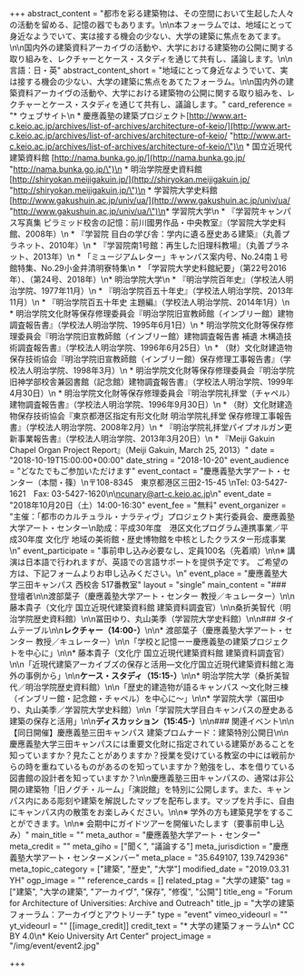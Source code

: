 +++
abstract_content = "都市を彩る建築物は、その空間において生起した人々の活動を留める、記憶の器でもあります。\n\n本フォーラムでは、地域にとって身近なようでいて、実は接する機会の少ない、大学の建築に焦点をあてます。\n\n国内外の建築資料アーカイヴの活動や、大学における建築物の公開に関する取り組みを、レクチャーとケース・スタディを通じて共有し、議論します。\n\n言語：日・英"
abstract_content_short = "地域にとって身近なようでいて、実は接する機会の少ない、大学の建築に焦点をあてたフォーラム。\n\n国内外の建築資料アーカイヴの活動や、大学における建築物の公開に関する取り組みを、レクチャーとケース・スタディを通じて共有し、議論します。"
card_reference = "* ウェブサイト\n  * 慶應義塾の建築プロジェクト[http://www.art-c.keio.ac.jp/archives/list-of-archives/architecture-of-keio/](http://www.art-c.keio.ac.jp/archives/list-of-archives/architecture-of-keio/ \"http://www.art-c.keio.ac.jp/archives/list-of-archives/architecture-of-keio/\")\n  * 国立近現代建築資料館 [http://nama.bunka.go.jp/](http://nama.bunka.go.jp/ \"http://nama.bunka.go.jp/\")\n  * 明治学院歴史資料館 [http://shiryokan.meijigakuin.jp/](http://shiryokan.meijigakuin.jp/ \"http://shiryokan.meijigakuin.jp/\")\n  * 学習院大学史料館 [http://www.gakushuin.ac.jp/univ/ua/](http://www.gakushuin.ac.jp/univ/ua/ \"http://www.gakushuin.ac.jp/univ/ua/\")\n* 学習院大学\n  * 『学習院キャンパス写真集 ピラミッド校舎の記憶：前川國男作品・中央教室』（学習院大学史料館、2008年）\n  * 『学習院 目白の学び舎：学内に遺る歴史ある建築』（丸善プラネット、2010年）\n  * 『学習院南1号館：再生した旧理科教場』（丸善プラネット、2013年）\n  * 「ミュージアムレター」キャンパス案内号、No.24南１号館特集、No.29小金井清明寮特集\n  * 「学習院大学史料館紀要」（第22号2016年）、（第24号、2018年）\n* 明治学院大学\n  * 『明治学院百年史』（学校法人明治学院、1977年11月）\n  * 『明治学院百五十年史』（学校法人明治学院、2013年11月）\n  * 『明治学院百五十年史 主題編』（学校法人明治学院、2014年1月）\n  * 明治学院文化財等保存修理委員会『明治学院旧宣教師館（インブリー館）建物調査報告書』（学校法人明治学院、1995年6月1日）\n  * 明治学院文化財等保存修理委員会『明治学院旧宣教師館（インブリー館）建物調査報告書 補遺 木構造技術調査報告書』（学校法人明治学院、1996年6月25日）\n  * （財）文化財建造物保存技術協会『明治学院旧宣教師館（インブリー館）保存修理工事報告書』（学校法人明治学院、1998年3月）\n  * 明治学院文化財等保存修理委員会『明治学院旧神学部校舎兼図書館（記念館）建物調査報告書』（学校法人明治学院、1999年4月30日）\n  * 明治学院文化財等保存修理委員会『明治学院礼拝堂（チャペル）建物調査報告書』（学校法人明治学院、1996年9月30日）\n  * （財）文化財建造物保存技術協会『東京都港区指定有形文化財 明治学院礼拝堂 保存修理工事報告書』（学校法人明治学院、2008年2月）\n  * 『明治学院礼拝堂パイプオルガン更新事業報告書』（学校法人明治学院、2013年3月20日）\n  * 『Meiji Gakuin Chapel Organ Project Report』（Meiji Gakuin, March 25, 2013）"
date = "2018-10-19T15:00:00+00:00"
date_string = "2018-10-20"
event_audience = "どなたでもご参加いただけます"
event_contact = "慶應義塾大学アート・センター（本間・篠）\n〒108-8345　東京都港区三田2-15-45 \nTel: 03-5427-1621　Fax: 03-5427-1620\n\ncunary@art-c.keio.ac.jp\n"
event_date = "2018年10月20日（土）14:00-16:30"
event_fee = "無料"
event_organizer = "主催：「都市のカルチュラル・ナラティヴ」プロジェクト実行委員会、慶應義塾大学アート・センター\n助成：平成30年度　港区文化プログラム連携事業／平成30年度 文化庁 地域の美術館・歴史博物館を中核としたクラスター形成事業\n"
event_participate = "事前申し込み必要なし、定員100名（先着順）\n\n※ 講演は日本語で行われますが、英語での言語サポートを提供予定です。 ご希望の方は、下記フォームよりお申し込みください。\n"
event_place = "慶應義塾大学三田キャンパス 西校舎 517番教室"
layout = "single"
main_content = "### 登壇者\n\n渡部葉子（慶應義塾大学アート・センター 教授／キュレーター）\n\n藤本貴子（文化庁 国立近現代建築資料館 建築資料調査官）\n\n桑折美智代（明治学院歴史資料館）\n\n冨田ゆり、丸山美季（学習院大学史料館）\n\n### タイムテーブル\n\n**レクチャー（14:00-）**\n\n* 渡部葉子（慶應義塾大学アート・センター 教授／キュレーター）\n\n「学校と記憶ーー慶應義塾の建築プロジェクトを中心に」\n\n* 藤本貴子（文化庁 国立近現代建築資料館 建築資料調査官）\n\n「近現代建築アーカイブズの保存と活用―文化庁国立近現代建築資料館と海外の事例から」\n\n**ケース・スタディ（15:15-）**\n\n* 明治学院大学（桑折美智代／明治学院歴史資料館）\n\n「歴史的建造物が語るキャンパス ～文化財三棟（インブリー館・記念館・チャペル）を中心に～」\n\n* 学習院大学（冨田ゆり、丸山美季／学習院大学史料館）\n\n「学習院大学目白キャンパスの歴史ある建築の保存と活用」\n\n**ディスカッション（15:45-）**\n\n### 関連イベント\n\n【同日開催】慶應義塾三田キャンパス 建築プロムナード：建築特別公開日\n\n慶應義塾大学三田キャンパスには重要文化財に指定されている建築があることを知っていますか？見たことがありますか？授業を受けている教室の中には戦前からの時を重ねているものがあるのを知っていますか？勉強をし、本を借りている図書館の設計者を知っていますか？\n\n慶應義塾三田キャンパスの、通常は非公開の建築物「旧ノグチ・ルーム」「演説館」を特別に公開します。また、キャンパス内にある彫刻や建築を解説したマップを配布します。マップを片手に、自由にキャンパス内の散策をお楽しみください。\n\n※ 学外の方も建築見学をすることができます。\n\n※ 会期中にガイドツアーを開催いたします（要事前申し込み）"
main_title = ""
meta_author = "慶應義塾大学アート・センター"
meta_credit = ""
meta_giho = ["聞く", "議論する"]
meta_jurisdiction = "慶應義塾大学アート・センターメンバー"
meta_place = "35.649107, 139.742936"
meta_topic_category = ["建築", "歴史", "大学"]
modified_date = "2019.03.31 YH"
ogp_image = ""
reference_cards = []
related_ptag = "大学の建築"
tag = ["建築", "大学の建築", "アーカイヴ", "保存", "修復", "公開"]
title_eng = "Forum for Architecture of Universities: Archive and Outreach"
title_jp = "大学の建築フォーラム：アーカイヴとアウトリーチ"
type = "event"
vimeo_videourl = ""
yt_videourl = ""
[[image_credit]]
credit_text = "* 大学の建築フォーラム\n* CC BY 4.0\n* Keio University Art Center"
project_image = "/img/event/event2.jpg"

+++
